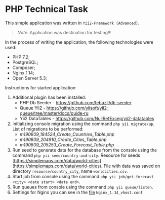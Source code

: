 # PHP Technical Task
This simple application was written in `Yii2-Framework (Advanced)`. 

> *Note:* Application was destination for testing!!!

In the process of writing the application, the following technologies were used:
- PHP 7.2;
- PostgreSQL;
- Composer;
- Nginx 1.14;
- Open Server 5.3;

Instructions for started application:

1. Additional plugin has been installed:
    - PHP Db Seeder - https://github.com/tebazil/db-seeder
    - Queue Yii2 - https://github.com/yiisoft/yii2-queue/tree/master/docs/guide-ru
    - Yii2 DataTables - https://github.com/NullRefExcep/yii2-datatables
2. Initializing console migration using the command `php yii migrate/up`. List of migrations to be performed:
    - *m190809_184524_Create_Countries_Table.php*
    - *m190809_204910_Create_Cities_Table.php*
    - *m190809_205253_Create_Forecast_Table.php*
3. Run seed to generate data for the database from the console using the command `php yii seed/country-and-city`. 
Resource for seeds [https://simplemaps.com/data/world-cities](https://simplemaps.com/data/world-cities). File with data was saved on directory `resource/country_city`, 
name `worldcities.csv`.
4. Start job from console using the command `php yii job/get-forecast <city> <date start> <date end>`.
5. Run queues from console using the command `php yii queue/listen`.
6. Settings for Nginx you can see in the [file](/Nginx_1.14_vhost.conf) `Nginx_1.14_vhost.conf` 




